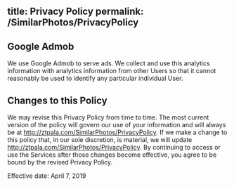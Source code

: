 title: Privacy Policy
permalink: /SimilarPhotos/PrivacyPolicy
---
## Google Admob

We use Google Admob to serve ads. We collect and use this analytics information with analytics information from other Users so that it cannot reasonably be used to identify any particular individual User.

## Changes to this Policy

We may revise this Privacy Policy from time to time. The most current version of the policy will govern our use of your information and will always be at http://ztpala.com/SimilarPhotos/PrivacyPolicy. If we make a change to this policy that, in our sole discretion, is material, we will update http://ztpala.com/SimilarPhotos/PrivacyPolicy. By continuing to access or use the Services after those changes become effective, you agree to be bound by the revised Privacy Policy.

Effective date: April 7, 2019